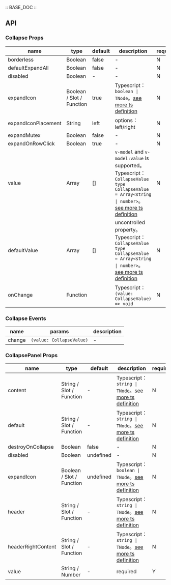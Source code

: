 :: BASE_DOC ::

## API

### Collapse Props

name | type | default | description | required
-- | -- | -- | -- | --
borderless | Boolean | false | \- | N
defaultExpandAll | Boolean | false | \- | N
disabled | Boolean | - | \- | N
expandIcon | Boolean / Slot / Function | true | Typescript：`boolean \| TNode`。[see more ts definition](https://github.com/Tencent/tdesign-vue-next/blob/develop/src/common.ts) | N
expandIconPlacement | String | left | options：left/right | N
expandMutex | Boolean | false | \- | N
expandOnRowClick | Boolean | true | \- | N
value | Array | [] | `v-model` and `v-model:value` is supported。Typescript：`CollapseValue` `type CollapseValue = Array<string \| number>`。[see more ts definition](https://github.com/Tencent/tdesign-vue-next/tree/develop/src/collapse/type.ts) | N
defaultValue | Array | [] | uncontrolled property。Typescript：`CollapseValue` `type CollapseValue = Array<string \| number>`。[see more ts definition](https://github.com/Tencent/tdesign-vue-next/tree/develop/src/collapse/type.ts) | N
onChange | Function |  | Typescript：`(value: CollapseValue) => void`<br/> | N

### Collapse Events

name | params | description
-- | -- | --
change | `(value: CollapseValue)` | \-

### CollapsePanel Props

name | type | default | description | required
-- | -- | -- | -- | --
content | String / Slot / Function | - | Typescript：`string \| TNode`。[see more ts definition](https://github.com/Tencent/tdesign-vue-next/blob/develop/src/common.ts) | N
default | String / Slot / Function | - | Typescript：`string \| TNode`。[see more ts definition](https://github.com/Tencent/tdesign-vue-next/blob/develop/src/common.ts) | N
destroyOnCollapse | Boolean | false | \- | N
disabled | Boolean | undefined | \- | N
expandIcon | Boolean / Slot / Function | undefined | Typescript：`boolean \| TNode`。[see more ts definition](https://github.com/Tencent/tdesign-vue-next/blob/develop/src/common.ts) | N
header | String / Slot / Function | - | Typescript：`string \| TNode`。[see more ts definition](https://github.com/Tencent/tdesign-vue-next/blob/develop/src/common.ts) | N
headerRightContent | String / Slot / Function | - | Typescript：`string \| TNode`。[see more ts definition](https://github.com/Tencent/tdesign-vue-next/blob/develop/src/common.ts) | N
value | String / Number | - | required | Y
